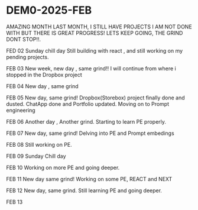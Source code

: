 # DEM0-2025-FEB
AMAZING MONTH LAST MONTH, I STILL HAVE PROJECTS I AM NOT DONE WITH BUT THERE IS GREAT PROGRESS!
LETS KEEP GOING, THE GRIND DONT STOP!!.

FED 02
Sunday chill day
Still building with react , and still working on my pending projects.

FEB 03
New week, new day , same grind!!
I will continue from where i stopped in the Dropbox project

FEB 04
New day , same grind

FEB 05
New day, same grind!
Dropbox(Storebox) project finally done and dusted.
ChatApp done and Portfolio updated.
Moving on to Prompt engineering

FEB 06
Another day , Another grind.
Starting to learn PE properly.

FEB 07
New day, same grind!
Delving into PE and Prompt embedings

FEB 08
Still working on PE.

FEB 09
Sunday Chill day

FEB 10
Working on more PE and going deeper.

FEB 11
New day same grind!
Working on some PE, REACT and NEXT

FEB 12
New day, same grind.
Still learning PE and going deeper.

FEB 13

